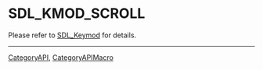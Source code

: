 # SDL_KMOD_SCROLL

Please refer to [SDL_Keymod](SDL_Keymod) for details.

----
[CategoryAPI](CategoryAPI), [CategoryAPIMacro](CategoryAPIMacro)

